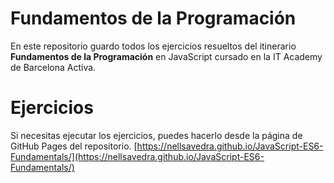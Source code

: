 # Fundamentos de la Programación

En este repositorio guardo todos los ejercicios resueltos del itinerario **Fundamentos de la Programación** en JavaScript cursado en la IT Academy de Barcelona Activa.


# Ejercicios
Si necesitas ejecutar los ejercicios, puedes hacerlo desde la página de GitHub Pages del repositorio.
[https://nellsavedra.github.io/JavaScript-ES6-Fundamentals/](https://nellsavedra.github.io/JavaScript-ES6-Fundamentals/)
